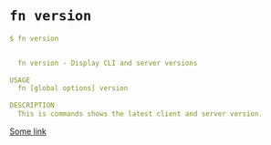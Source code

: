 # `fn version`

```yaml
$ fn version


  fn version - Display CLI and server versions
    
USAGE
  fn [global options] version 
    
DESCRIPTION
  This is commands shows the latest client and server version.
```

[Some link](#)

